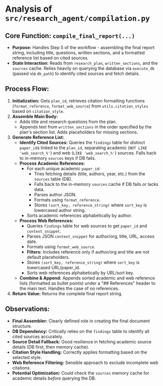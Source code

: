# Analysis of `src/research_agent/compilation.py`

## Core Function: `compile_final_report(...)`

*   **Purpose:** Handles Step 5 of the workflow - assembling the final report string, including title, questions, written sections, and a formatted reference list based on cited sources.
*   **State Interaction:** Reads from `research_plan`, `written_sections`, and the `sources` cache. Relies heavily on querying the database via `execute_db` (passed via `db_path`) to identify cited sources and fetch details.

## Process Flow:

1.  **Initialization:** Gets `plan_id`, retrieves citation formatting functions (`format_reference`, `format_web_source`) from `utils.citation_styles` based on `citation_style`.
2.  **Assemble Main Body:**
    *   Adds title and research questions from the plan.
    *   Appends text from `written_sections` in the order specified by the plan's section list. Adds placeholders for missing sections.
3.  **Generate Reference List:**
    *   **Identify Cited Sources:** Queries the `findings` table for distinct `paper_id`s linked to the `plan_id`, separating academic (`NOT LIKE 'web_search_%'`) and web (`LIKE 'web_search_%'`) sources. Falls back to in-memory `sources` keys if DB fails.
    *   **Process Academic References:**
        *   For each unique academic `paper_id`:
            *   Tries fetching details (title, authors, year, etc.) from the `sources` table (DB).
            *   Falls back to the in-memory `sources` cache if DB fails or lacks data.
            *   Parses author JSON.
            *   Formats using `format_reference`.
            *   Stores `(sort_key, reference_string)` where `sort_key` is lowercased author string.
        *   Sorts academic references alphabetically by author.
    *   **Process Web References:**
        *   Queries `findings` table for web sources to get `paper_id` and `context_snippet`.
        *   Parses JSON `context_snippet` for author/org, title, URL, access date.
        *   Formats using `format_web_source`.
        *   **Filters:** Includes reference only if author/org and title are not default placeholders.
        *   Stores `(sort_key, reference_string)` where `sort_key` is lowercased URL/paper_id.
        *   Sorts web references alphabetically by URL/sort key.
    *   **Combine & Append:** Appends sorted academic and web reference lists (formatted as bullet points) under a "## References" header to the main text. Handles the case of no references.
4.  **Return Value:** Returns the complete final report string.

## Observations:

*   **Final Assembler:** Clearly defined role in creating the final document structure.
*   **DB Dependency:** Critically relies on the `findings` table to identify all cited sources accurately.
*   **Source Detail Fallback:** Good resilience in fetching academic source details (DB first, then memory cache).
*   **Citation Style Handling:** Correctly applies formatting based on the selected style.
*   **Web Reference Filtering:** Sensible approach to exclude incomplete web citations.
*   **Potential Optimization:** Could check the `sources` memory cache for academic details *before* querying the DB.
